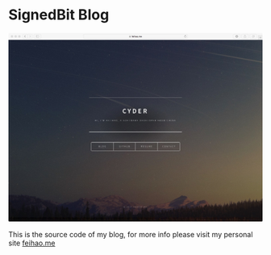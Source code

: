 # SignedBit Blog


![feihao.me](images/mysite.jpeg)


This is the source code of my blog, for more info please visit my personal site [feihao.me](feihao.me)